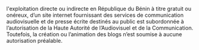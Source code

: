l'exploitation directe ou indirecte en République du Bénin à titre gratuit ou onéreux, d’un site internet fournissant des services de communication audiovisuelle et de presse écrite destinés au public est subordonnée à l’autorisation de la Haute Autorité de l’Audiovisuel et de la Communication.
` `Toutefois, la création ou l’animation des blogs n’est soumise à aucune autorisation préalable.